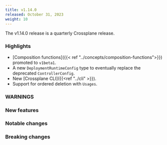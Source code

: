 ```yaml
---
title: v1.14.0
released: October 31, 2023
weight: 10
---
```


The v1.14.0 release is a quarterly Crossplane release. 

### Highlights
<!-- vale write-good.Weasel = NO --> 
* [Composition functions]({{< ref "../concepts/composition-functions">}}) promoted to `v1beta1`.
* A new `DeploymentRuntimeConfig` type to eventually replace the deprecated `ControllerConfig`. 
* New [Crossplane CLI]({{<ref "../cli" >}}).
* Support for ordered deletion with `Usages`.
<!-- vale write-good.Weasel = YES --> 

<!--more--> 

### WARNINGS

### New features

### Notable changes

### Breaking changes
